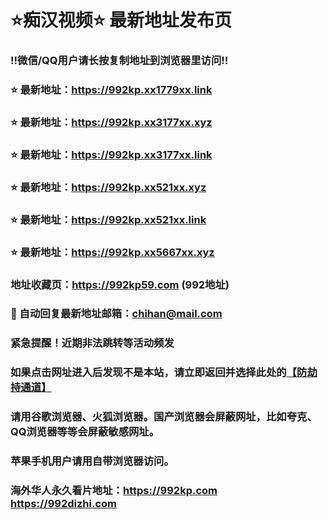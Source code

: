 # ⭐️痴汉视频⭐️ 最新地址发布页

### ‼️微信/QQ用户请长按复制地址到浏览器里访问‼️

### ⭐️ 最新地址：https://992kp.xx1779xx.link

### ⭐️ 最新地址：https://992kp.xx3177xx.xyz

### ⭐️ 最新地址：https://992kp.xx3177xx.link

### ⭐️ 最新地址：https://992kp.xx521xx.xyz

### ⭐️ 最新地址：https://992kp.xx521xx.link

### ⭐️ 最新地址：https://992kp.xx5667xx.xyz



### 地址收藏页：https://992kp59.com (992地址)
### 📧 自动回复最新地址邮箱：chihan@mail.com
### 紧急提醒！近期非法跳转等活动频发
### 如果点击网址进入后发现不是本站，请立即返回并选择此处的[【防劫持通道】](https://23.224.130.222:7583)
### 请用谷歌浏览器、火狐浏览器。国产浏览器会屏蔽网址，比如夸克、QQ浏览器等等会屏蔽敏感网址。
### 苹果手机用户请用自带浏览器访问。
### 海外华人永久看片地址：https://992kp.com  https://992dizhi.com
